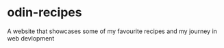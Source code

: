 # odin-recipes
A website that showcases some of my favourite recipes and my journey in web devlopment
